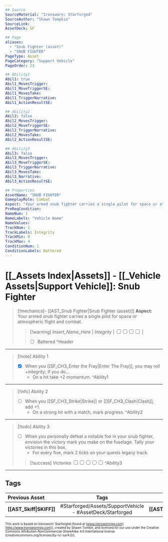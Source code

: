 ```yaml
---
## Source
SourceMaterial: "Ironsworn: Starforged"
SourceAuthor: "Shawn Tompkin"
SourceLink: 
AssetDeck: SF

## Page
aliases:
  - "Snub Fighter (asset)"
  - "SNUB FIGHTER"
PageType: Asset
PageCategory: "Support Vehicle"
PageOrder: 23

## Ability1
Abil1: true
Abil1_MovesTrigger:
Abil1_MoveTriggerSE:
Abil1_MovesTake:
Abil1_TriggerNarrative:
Abil1_ActionResultSE:

## Ability2
Abil2: false
Abil2_MovesTrigger:
Abil2_MoveTriggerSE:
Abil2_TriggerNarrative:
Abil2_MovesTake:
Abil2_ActionResultSE:

## Ability3
Abil3: false
Abil3_MovesTrigger:
Abil3_MoveTriggerSE:
Abil3_TriggerNarrative:
Abil3_MovesTake:
Abil3_Narrative:
Abil3_ActionResultSE:

## Properties
AssetName: "SNUB FIGHTER"
GameplayRole: Combat
Aspect: "Your armed snub fighter carries a single pilot for space or atmospheric flight and combat."
PreReqCondition: 
NameNum: 1
NameLabels: "Vehicle Name"
NameValues:
TrackNum: 1
TrackLabels: Integrity
TrackMin: 0
TrackMax: 4
ConditionNum: 1
ConditionLabels: Battered
---
```

# [[_Assets Index|Assets]] - [[_Vehicle Assets|Support Vehicle]]: Snub Fighter
> [!mechanics]- [[AST_Snub Fighter|Snub Fighter (asset)]]
> **Aspect:** Your armed snub fighter carries a single pilot for space or atmospheric flight and combat.
> > [!warning] _Insert_Name_Here_ | *Integrity* | <input type="checkbox" /><input type="checkbox" /><input type="checkbox" /><input type="checkbox" /> |
> > - [ ] Battered ^Header
___
> [!note] Ability 1
> - [x] When you [[SF_CH3_Enter the Fray|Enter The Fray]], you may roll +integrity; If you do...
> 	- On a hit take +2 momentum. ^Ability1
___
> [!info] Ability 2
> - [ ] When you [[SF_CH3_Strike|Strike]] or [[SF_CH3_Clash|Clash]], add +1. 
> 	- On a strong hit with a match, mark progress. ^Ability2
___
> [!todo] Ability 3
> - [ ] When you personally defeat a notable foe in your snub fighter, envision the victory mark you make on the fuselage. Tally your victories in this box. 
> 	- For every five, mark 2 ticks on your quests legacy track.
> 
> > [!success] Victories
> > <input type="checkbox" /><input type="checkbox" /><input type="checkbox" /><input type="checkbox" /><input type="checkbox" /> ^Ability3
___

## Tags
| Previous Asset | Tags | Next Asset |
| :--- | :---: | ---: |
| **[[AST_Skiff\|SKIFF]]** | #Starforged/Assets/SupportVehicle - #AssetDeck/Starforged | **[[AST_Ace\|ACE]]** |

<font size=-2>This work is based on Ironsworn: Starforged (found at [www.ironswornrpg.com](http://www.ironswornrpg.com)), created by Shawn Tomkin, and licensed for our use under the Creative Commons Attribution-NonCommercial-ShareAlike 4.0 International license  (creativecommons.org/licenses/by-nc-sa/4.0/).</font>